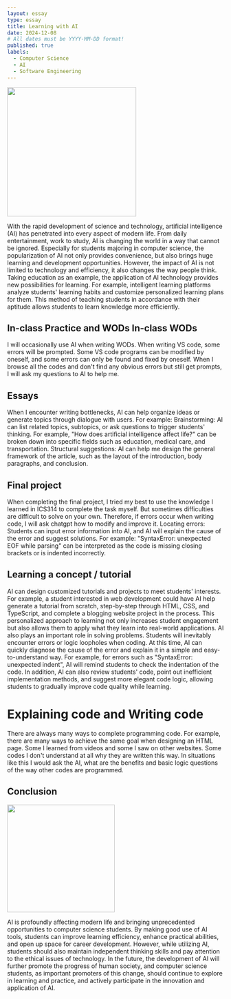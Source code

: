```yaml
---
layout: essay
type: essay
title: Learning with AI
date: 2024-12-08
# All dates must be YYYY-MM-DD format!
published: true
labels:
  - Computer Science
  - AI
  - Software Engineering
---
```


<img width="300px" 
  class="rounded float-start pe-4" 
  src="https://news.cornell.edu/sites/default/files/styles/story_thumbnail_xlarge/public/0726_humor_0.jpg?itok=J-5Y27nQ" >

With the rapid development of science and technology, artificial intelligence (AI) has penetrated into every aspect of modern life. From daily entertainment, work to study, AI is changing the world in a way that cannot be ignored. Especially for students majoring in computer science, the popularization of AI not only provides convenience, but also brings huge learning and development opportunities. However, the impact of AI is not limited to technology and efficiency, it also changes the way people think. Taking education as an example, the application of AI technology provides new possibilities for learning. For example, intelligent learning platforms analyze students' learning habits and customize personalized learning plans for them. This method of teaching students in accordance with their aptitude allows students to learn knowledge more efficiently.

## In-class Practice and WODs In-class WODs

I will occasionally use AI when writing WODs. When writing VS code, some errors will be prompted. Some VS code programs can be modified by oneself, and some errors can only be found and fixed by oneself. When I browse all the codes and don't find any obvious errors but still get prompts, I will ask my questions to AI to help me.

## Essays

When I encounter writing bottlenecks, AI can help organize ideas or generate topics through dialogue with users. For example: Brainstorming: AI can list related topics, subtopics, or ask questions to trigger students' thinking. For example, "How does artificial intelligence affect life?" can be broken down into specific fields such as education, medical care, and transportation. Structural suggestions: AI can help me design the general framework of the article, such as the layout of the introduction, body paragraphs, and conclusion.

## Final project

When completing the final project, I tried my best to use the knowledge I learned in ICS314 to complete the task myself. But sometimes difficulties are difficult to solve on your own. Therefore, if errors occur when writing code, I will ask chatgpt how to modify and improve it. Locating errors: Students can input error information into AI, and AI will explain the cause of the error and suggest solutions. For example: "SyntaxError: unexpected EOF while parsing" can be interpreted as the code is missing closing brackets or is indented incorrectly.

## Learning a concept / tutorial

AI can design customized tutorials and projects to meet students' interests. For example, a student interested in web development could have AI help generate a tutorial from scratch, step-by-step through HTML, CSS, and TypeScript, and complete a blogging website project in the process. This personalized approach to learning not only increases student engagement but also allows them to apply what they learn into real-world applications. AI also plays an important role in solving problems. Students will inevitably encounter errors or logic loopholes when coding. At this time, AI can quickly diagnose the cause of the error and explain it in a simple and easy-to-understand way. For example, for errors such as "SyntaxError: unexpected indent", AI will remind students to check the indentation of the code. In addition, AI can also review students' code, point out inefficient implementation methods, and suggest more elegant code logic, allowing students to gradually improve code quality while learning.

# Explaining code and Writing code

There are always many ways to complete programming code. For example, there are many ways to achieve the same goal when designing an HTML page. Some I learned from videos and some I saw on other websites. Some codes I don't understand at all why they are written this way. In situations like this I would ask the AI, what are the benefits and basic logic questions of the way other codes are programmed.

## Conclusion

<img width="250px" class="rounded float-start pe-4" src="https://incubator.ucf.edu/wp-content/uploads/2023/07/artificial-intelligence-new-technology-science-futuristic-abstract-human-brain-ai-technology-cpu-central-processor-unit-chipset-big-data-machine-learning-cyber-mind-domination-generative-ai-scaled-1.jpg" >

AI is profoundly affecting modern life and bringing unprecedented opportunities to computer science students. By making good use of AI tools, students can improve learning efficiency, enhance practical abilities, and open up space for career development. However, while utilizing AI, students should also maintain independent thinking skills and pay attention to the ethical issues of technology. In the future, the development of AI will further promote the progress of human society, and computer science students, as important promoters of this change, should continue to explore in learning and practice, and actively participate in the innovation and application of AI.

